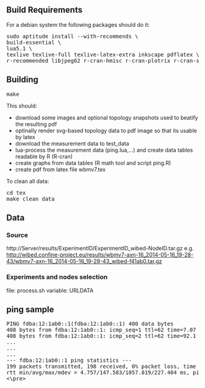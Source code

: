 ## Build Requirements ##

For a debian system the following packages should do it:

<pre>
sudo aptitude install --with-recommends \
build-essential \
lua5.1 \
texlive texlive-full texlive-latex-extra inkscape pdflatex \
r-recommended libjpeg62 r-cran-hmisc r-cran-plotrix r-cran-stringr
</pre>

## Building ##

<pre>
make
</pre>

This should:
* download some images and optional topology snapshots used to beatify the resulting pdf
* optinally render svg-based topology data to pdf image so that its usable by latex
* download the measurement data to test_data
* lua-process the measurement data (ping.lua,...) and create data tables readable by R (R-cran)
* create graphs from data tables (R math tool and script ping.R)
* create pdf from latex file wbmv7.tex


To clean all data:
<pre>
cd tex
make clean_data
</pre>

## Data ##

### Source ###
http://Server/results/ExperimentID/ExperimentID_wibed-NodeID.tar.gz
e.g. http://wibed.confine-project.eu/results/wbmv7-axn-16_2014-05-16_19-28-43/wbmv7-axn-16_2014-05-16_19-28-43_wibed-f41ab0.tar.gz

### Experiments and nodes selection ###
file: process.sh 
variable: URLDATA

## ping sample ###
<pre>
PING fdba:12:1ab0::1(fdba:12:1ab0::1) 400 data bytes
408 bytes from fdba:12:1ab0::1: icmp_seq=1 ttl=62 time=7.07 ms
408 bytes from fdba:12:1ab0::1: icmp_seq=2 ttl=62 time=92.1 ms
...
...
...
--- fdba:12:1ab0::1 ping statistics ---
199 packets transmitted, 198 received, 0% packet loss, time 199081ms
rtt min/avg/max/mdev = 4.757/147.583/1057.819/227.404 ms, pipe 2
<\pre>
